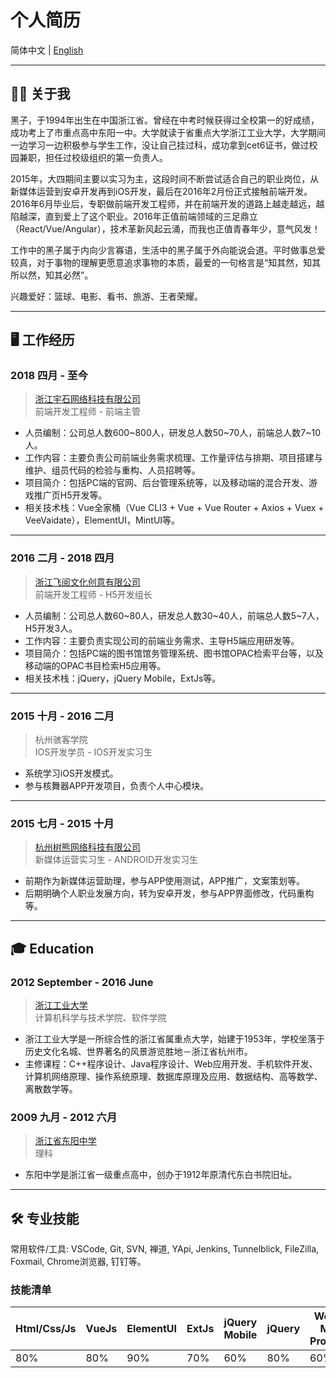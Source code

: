 
# 个人简历

简体中文 | [English](en_README.MD)

---

## 🤵🏻 关于我

黑子，于1994年出生在中国浙江省。曾经在中考时候获得过全校第一的好成绩，成功考上了市重点高中东阳一中。大学就读于省重点大学浙江工业大学，大学期间一边学习一边积极参与学生工作，没让自己挂过科，成功拿到cet6证书，做过校园兼职，担任过校级组织的第一负责人。

2015年，大四期间主要以实习为主，这段时间不断尝试适合自己的职业岗位，从新媒体运营到安卓开发再到iOS开发，最后在2016年2月份正式接触前端开发。2016年6月毕业后，专职做前端开发工程师，并在前端开发的道路上越走越远，越陷越深，直到爱上了这个职业。2016年正值前端领域的三足鼎立（React/Vue/Angular），技术革新风起云涌，而我也正值青春年少，意气风发！

工作中的黑子属于内向少言寡语，生活中的黑子属于外向能说会道。平时做事总爱较真，对于事物的理解更愿意追求事物的本质，最爱的一句格言是“知其然，知其所以然，知其必然”。

兴趣爱好：篮球、电影、看书、旅游、王者荣耀。

---

## 🖥 工作经历

### 2018 四月 - 至今
> [浙江宇石网络科技有限公司](http://www.zjyushi.com/)
> <br>前端开发工程师 - 前端主管

* 人员编制：公司总人数600~800人，研发总人数50~70人，前端总人数7~10人。
* 工作内容：主要负责公司前端业务需求梳理、工作量评估与排期、项目搭建与维护、组员代码的检验与重构、人员招聘等。
* 项目简介：包括PC端的官网、后台管理系统等，以及移动端的混合开发、游戏推广页H5开发等。
* 相关技术栈：Vue全家桶（Vue CLI3 + Vue + Vue Router + Axios + Vuex + VeeVaidate），ElementUI，MintUI等。

---

### 2016 二月 - 2018 四月
> [浙江飞阅文化创意有限公司](http://www.flyread.com.cn/)
> <br>前端开发工程师 - H5开发组长

* 人员编制：公司总人数60~80人，研发总人数30~40人，前端总人数5~7人，H5开发3人。
* 工作内容：主要负责实现公司的前端业务需求、主导H5端应用研发等。
* 项目简介：包括PC端的图书馆馆务管理系统、图书馆OPAC检索平台等，以及移动端的OPAC书目检索H5应用等。
* 相关技术栈：jQuery，jQuery Mobile，ExtJs等。

---

### 2015 十月 - 2016 二月
> 杭州骇客学院
> <br>IOS开发学员 - IOS开发实习生

* 系统学习iOS开发模式。
* 参与核舞器APP开发项目，负责个人中心模块。

---

### 2015 七月 - 2015 十月
> [杭州树熊网络科技有限公司](https://new.treebear.cn/)
> <br>新媒体运营实习生 - ANDROID开发实习生

* 前期作为新媒体运营助理，参与APP使用测试，APP推广，文案策划等。
* 后期明确个人职业发展方向，转为安卓开发，参与APP界面修改，代码重构等。
---

## 🎓 Education

### 2012 September - 2016 June
> [浙江工业大学](https://www.zjut.edu.cn/) 
> <br>计算机科学与技术学院、软件学院

* 浙江工业大学是一所综合性的浙江省属重点大学，始建于1953年，学校坐落于历史文化名城、世界著名的风景游览胜地－浙江省杭州市。
* 主修课程：C++程序设计、Java程序设计、Web应用开发、手机软件开发、计算机网络原理、操作系统原理、数据库原理及应用、数据结构、高等数学、离散数学等。

### 2009 九月 - 2012 六月
> [浙江省东阳中学](http://www.zjdyzx.com/) 
> <br>理科

* 东阳中学是浙江省一级重点高中，创办于1912年原清代东白书院旧址。

---

## 🛠 专业技能

常用软件/工具: VSCode, Git, SVN, 禅道, YApi, Jenkins, Tunnelblick, FileZilla, Foxmail, Chrome浏览器, 钉钉等。

### 技能清单
| Html/Css/Js | VueJs | ElementUI | ExtJs | jQuery Mobile | jQuery | Weixin Mini Program | NodeJs | iOS/Android |
| --------- | --------- | --------- | --------- | --------- | --------- | --------- | --------- | --------- |
| 80% | 80%| 90%| 70% | 60% | 80% | 60% | 20% | 10% |
